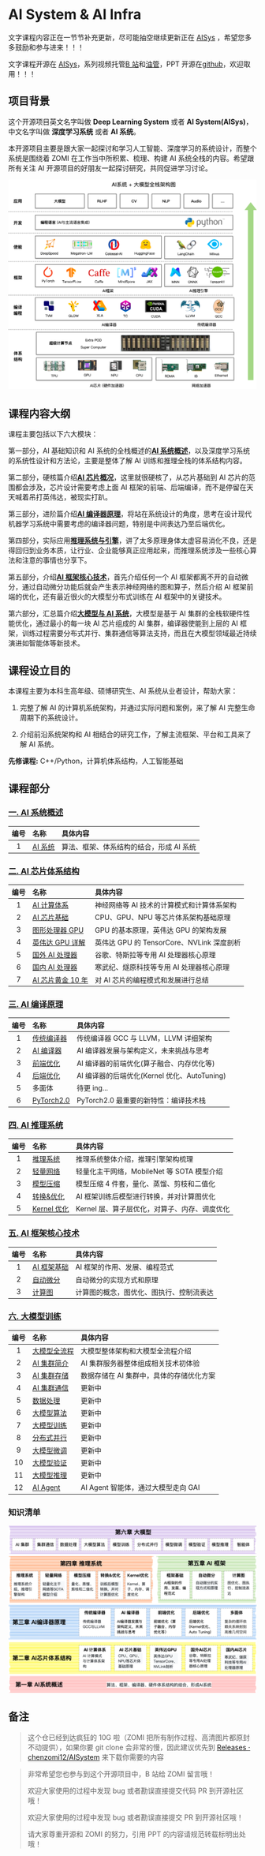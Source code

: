 # AI System & AI Infra

文字课程内容正在一节节补充更新，尽可能抽空继续更新正在 [AISys](https://chenzomi12.github.io/) ，希望您多多鼓励和参与进来！！！

文字课程开源在 [AISys](https://chenzomi12.github.io/)，系列视频托管[B 站](https://space.bilibili.com/517221395)和[油管](https://www.youtube.com/@zomi6222/videos)，PPT 开源在[github](https://github.com/chenzomi12/AISystem)，欢迎取用！！！

## 项目背景

这个开源项目英文名字叫做 **Deep Learning System** 或者 **AI System(AISys)**，中文名字叫做 **深度学习系统** 或者 **AI 系统**。

本开源项目主要是跟大家一起探讨和学习人工智能、深度学习的系统设计，而整个系统是围绕着 ZOMI 在工作当中所积累、梳理、构建 AI 系统全栈的内容。希望跟所有关注 AI 开源项目的好朋友一起探讨研究，共同促进学习讨论。

![AI 系统全栈](images/ai_system02.png)

## 课程内容大纲

课程主要包括以下六大模块：

第一部分，AI 基础知识和 AI 系统的全栈概述的[<u>**AI 系统概述**</u>](./01Introduction/README.md)，以及深度学习系统的系统性设计和方法论，主要是整体了解 AI 训练和推理全栈的体系结构内容。

第二部分，硬核篇介绍[<u>**AI 芯片概况**</u>](./02Hardware/README.md)，这里就很硬核了，从芯片基础到 AI 芯片的范围都会涉及，芯片设计需要考虑上面 AI 框架的前端、后端编译，而不是停留在天天喊着吊打英伟达，被现实打趴。

第三部分，进阶篇介绍[<u>**AI 编译器原理**</u>](./03Compiler/README.md)，将站在系统设计的角度，思考在设计现代机器学习系统中需要考虑的编译器问题，特别是中间表达乃至后端优化。

第四部分，实际应用[<u>**推理系统与引擎**</u>](./04Inference/README.md)，讲了太多原理身体太虚容易消化不良，还是得回归到业务本质，让行业、企业能够真正应用起来，而推理系统涉及一些核心算法和注意的事情也分享下。

第五部分，介绍[<u>**AI 框架核心技术**</u>](./05Framework/README.md)，首先介绍任何一个 AI 框架都离不开的自动微分，通过自动微分功能后就会产生表示神经网络的图和算子，然后介绍 AI 框架前端的优化，还有最近很火的大模型分布式训练在 AI 框架中的关键技术。

第六部分，汇总篇介绍<u>**大模型与 AI 系统**</u>，大模型是基于 AI 集群的全栈软硬件性能优化，通过最小的每一块 AI 芯片组成的 AI 集群，编译器使能到上层的 AI 框架，训练过程需要分布式并行、集群通信等算法支持，而且在大模型领域最近持续演进如智能体等新技术。

## 课程设立目的

本课程主要为本科生高年级、硕博研究生、AI 系统从业者设计，帮助大家：

1. 完整了解 AI 的计算机系统架构，并通过实际问题和案例，来了解 AI 完整生命周期下的系统设计。

2. 介绍前沿系统架构和 AI 相结合的研究工作，了解主流框架、平台和工具来了解 AI 系统。

**先修课程:** C++/Python，计算机体系结构，人工智能基础

## 课程部分

### **[一. AI 系统概述](./01Introduction/)**

| 编号  | 名称                                  | 具体内容                        |
|:---:|:----------------------------------- |:--------------------------- |
| 1      | [AI 系统](./01Introduction/) | 算法、框架、体系结构的结合，形成 AI 系统        |

### **[二. AI 芯片体系结构](./02Hardware/)**

| 编号  | 名称                                  | 具体内容                        |
|:---:|:----------------------------------- |:--------------------------- |
| 1      | [AI 计算体系](./02Hardware/01Foundation/) | 神经网络等 AI 技术的计算模式和计算体系架构        |
| 2      | [AI 芯片基础](./02Hardware/02ChipBase/)   | CPU、GPU、NPU 等芯片体系架构基础原理       |
| 3      | [图形处理器 GPU](./02Hardware/03GPUBase/)  | GPU 的基本原理，英伟达 GPU 的架构发展         |
| 4      | [英伟达 GPU 详解](./02Hardware/04NVIDIA/) | 英伟达 GPU 的 TensorCore、NVLink 深度剖析 |
| 5      | [国外 AI 处理器](./02Hardware/05Abroad/)   | 谷歌、特斯拉等专用 AI 处理器核心原理        |
| 6      | [国内 AI 处理器](./02Hardware/06Domestic/)   | 寒武纪、燧原科技等专用 AI 处理器核心原理        |
| 7      | [AI 芯片黄金 10 年](./02Hardware/07Thought/)   | 对 AI 芯片的编程模式和发展进行总结        |

### **[三. AI 编译原理](./03Compiler/)**

| 编号  | 名称                                  | 具体内容                        |
|:---:|:----------------------------------- |:--------------------------- |
| 1      | [传统编译器](./03Compiler/01Tradition/)    | 传统编译器 GCC 与 LLVM，LLVM 详细架构          |
| 2      | [AI 编译器](./03Compiler/02AICompiler/)  | AI 编译器发展与架构定义，未来挑战与思考            |
| 3      | [前端优化](./03Compiler/03Frontend/)      | AI 编译器的前端优化(算子融合、内存优化等)          |
| 4      | [后端优化](./03Compiler/04Backend/)       | AI 编译器的后端优化(Kernel 优化、AutoTuning) |
| 5      | 多面体                                 | 待更 ing...                        |
| 6      | [PyTorch2.0](./03Compiler/06PyTorch/) | PyTorch2.0 最重要的新特性：编译技术栈         |

### **[四. AI 推理系统](./04Inference/)**

| 编号  | 名称                                  | 具体内容                        |
|:---:|:----------------------------------- |:--------------------------- |
| 1      | [推理系统](./04Inference/01Inference/)  | 推理系统整体介绍，推理引擎架构梳理          |
| 2      | [轻量网络](./04Inference/02Mobilenet/)  | 轻量化主干网络，MobileNet 等 SOTA 模型介绍 |
| 3      | [模型压缩](./04Inference/03Slim/)       | 模型压缩 4 件套，量化、蒸馏、剪枝和二值化       |
| 4      | [转换&优化](./04Inference/04Converter/) | AI 框架训练后模型进行转换，并对计算图优化      |
| 5      | [Kernel 优化](./04Inference/05Kernel/) | Kernel 层、算子层优化，对算子、内存、调度优化  |

### **[五. AI 框架核心技术](./05Framework/)**

| 编号  | 名称                                  | 具体内容                        |
|:---:|:----------------------------------- |:--------------------------- |
| 1   | [AI 框架基础](./05Framework/01Foundation/) | AI 框架的作用、发展、编程范式             |
| 2   | [自动微分](./05Framework/02AutoDiff/)     | 自动微分的实现方式和原理                |
| 3   | [计算图](./05Framework/03DataFlow/)      | 计算图的概念，图优化、图执行、控制流表达        |

### **[六. 大模型训练](./06Foundation/)**

| 编号  | 名称                                  | 具体内容                        |
|:---:|:----------------------------------- |:--------------------------- |
| 1   | [大模型全流程](./06Foundation/01Introduce/)    | 大模型整体架构和大模型全流程介绍           |
| 2   | [AI 集群简介](./06Foundation/02AICluster/)    | AI 集群服务器整体组成相关技术初体验           |
| 3   | [AI 集群存储](./06Foundation/03Storage/)        | 数据存储在 AI 集群中，具体的存储优化方案           |
| 4   | [AI 集群通信](./06Foundation/04Network/)        | 更新中           |
| 5   | [数据处理](./06Foundation/05Dataset/)        | 更新中           |
| 6   | [大模型算法](./06Foundation/06Algorithm/)    | 更新中           |
| 7   | [大模型训练](./06Foundation/07Train/)        | 更新中           |
| 8   | [分布式并行](./06Foundation/08Parallel/)     | 更新中           |
| 9   | [大模型微调](./06Foundation/09Finetune/)     | 更新中           |
| 10  | [大模型验证](./06Foundation/10Evaluate/)     | 更新中           |
| 11  | [大模型推理](./06Foundation/11Inference/)    | 更新中           |
| 12   | [AI Agent](./06Foundation/12Agent/)    | AI Agent 智能体，通过大模型走向 GAI          |

### 知识清单

![知识清单](images/knowledge_list.png)

## 备注

> 这个仓已经到达疯狂的 10G 啦（ZOMI 把所有制作过程、高清图片都原封不动提供），如果你要 git clone 会非常的慢，因此建议优先到  [Releases · chenzomi12/AISystem](https://github.com/chenzomi12/AISystem/releases) 来下载你需要的内容

> 非常希望您也参与到这个开源项目中，B 站给 ZOMI 留言哦！
> 
> 欢迎大家使用的过程中发现 bug 或者勘误直接提交代码 PR 到开源社区哦！
>
> 欢迎大家使用的过程中发现 bug 或者勘误直接提交 PR 到开源社区哦！
>
> 请大家尊重开源和 ZOMI 的努力，引用 PPT 的内容请规范转载标明出处哦！